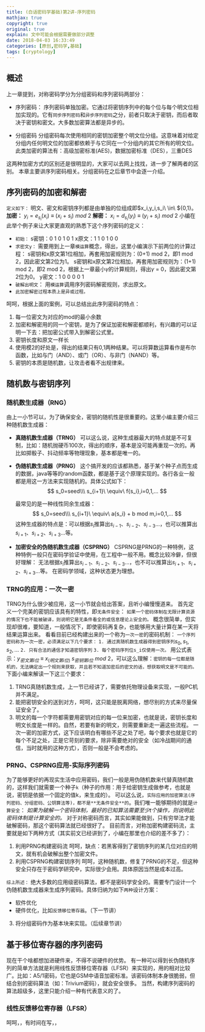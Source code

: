 ```yaml
---
title: (白话密码学基础)第2讲-序列密码
mathjax: true
copyright: true
original: true
explain: 文中可能会根据需要做部分调整
date: 2018-04-03 16:33:49
categories: [原创,密码学,基础]
tags: [cryptology]
---
```

## 概述
上一章提到，对称密码学分为分组密码和序列密码两部分：
* 序列密码：
序列密码单独加密。它通过将密钥序列中的每个位与每个明文位相加实现的。它有`同步序列密码`和`异步序列密码`之分，前者只取决于密钥，而后者取决于密钥和密文。大多数加密算法都是异步的。
<!-- more --> 
* 分组密码
分组密码每次使用相同的密钥加密整个明文位分组。这意味着对给定分组内任何明文位的加密都依赖于与它同在一个分组内的其它所有的明文位。此类加密的算法有：高级加密标准(AES)，数据加密标准（DES），三重DES

这两种加密方式的区别还是很明显的，大家可以去网上找找，进一步了解两者的区别。
本章主要讲序列密码相关。分组密码在之后章节中会逐一介绍。

## 序列密码的加密和解密
`定义如下：`
明文、密文和密钥序列都是由单独的位组成即$x_i,y_i,s_i\ \in\ ${0,1}。
**加密：** $y_i=e_{s_i}(x_i)\ \equiv\ (x_i\ +\ s_i)\ mod\ 2$
**解密：** $x_i=d_{s_i}(y_i)\ \equiv\ (y_i\ +\ s_i)\ mod\ 2$
小编在此举个例子来让大家更直观的熟悉下这个序列密码的定义：
* `初始：`
    s密钥：0 1 0 1 0 1
    x原文：1 1 0 1 0 0
* `求密文y：`
需要用到上一章`模运算`概念，得出，这里小编演示下前两位的计算过程：
s密钥和x原文第1位相加，再套用加密规则为：(0+1) mod 2，即1 mod 2，因此密文第2位为1。
s密钥和x原文第2位相加，再套用加密规则为：(1+1) mod 2，即2 mod 2，根据上一章最小$\gamma$的计算规则，得出$\gamma\ =\ 0$，因此密文第2位为0。
y密文：1 0 0 0 0 1
* `破解出明文`：
用`模运算`调用序列密码解密规则，求出原文。
* `此加密解密过程本质上是异或过程。`

呵呵，根据上面的案例，可以总结出此序列密码的特点：
1. 每一位密文为对应的mod的最小余数
2. 加密和解密用的同一个密钥，是为了保证加密和解密都顺利，有兴趣的可以证明一下去：把加密公式带入到解密公式里。
3. 密钥长度和原文一样长
4. 使用模2的好处是，得出的结果只有0,1两种结果。可以将算数运算看作是布尔函数，比如与门（AND）、或门（OR）、与非门（NAND）等。
5. 密钥的本质是随机数，让攻击者看不出规律来。

## 随机数与密钥序列

### 随机数生成器（RNG）
由上一小节可以，为了确保安全，密钥的随机性是很重要的。这里小编主要介绍三种随机数生成器：
* **真随机数生成器（TRNG）**
可以这么说，这种生成器最大的特点就是不可复制，比如：随机抛硬币100次，得出的顺序，基本是没可能再重现一次的。再比如掷骰子、抖动频率等物理现象，基本都是唯一的。
* **伪随机数生成器（PRNG）**
这个搞开发的应该都熟悉，基于某个种子点而生成的数据，java等等的random函数，都是基于这个原理实现的。各行各业一般都是用这一方法来实现随机的。具体公式如下：
$$
s_0=seed\\\
s_{i+1}\ \equiv\ f{s_i},i=0,1,...
$$

    最常见的是一种线性同余生成器：
$$
s_0=seed\\\
s_{i+1}\ \equiv\ a{s_i} + b mod m,i=0,1,...
$$
    这种生成器的特点是：可以根据$s_i$推算出$s_{i-1}$、$s_{i-2}$、$s_{i-3}$...，也可以推算出$s_{i+1}$、$s_{i+2}$、$s_{i+3}$...等。
* **加密安全的伪随机数生成器（CSPRNG）**
CSPRNG是PRNG的一种特例，这种特例一般只在密码学验证中使用，在工程中一般不用。概念比较冷僻，但很好理解：
无法根据$s_i$推算出$s_{i-1}$、$s_{i-2}$、$s_{i-3}$...，也不可以推算出$s_{i+1}$、$s_{i+2}$、$s_{i+3}$...等。
在密码学领域，这种状态更为理想。

### TRNG的应用：一次一密
TRNG为什么很少被应用，这一小节就会给出答案，且听小编慢慢道来。
首先定义一个完美的密钥应该具有的特性，即`无条件安全`：
`如果一个密码体制在无限计算资源的情况下也不能被破译，则说明它是无条件看全的或信息理论上安全的。`
概念很简单，但实现却很难，要知道，一般情况下，即使密码再复杂，也能够用大量计算在某一天将结果运算出来。
看看目前已经构建出来的一个称为`一次一密`的密码机制：
`一个序列密码称为一次一密，必须满足以下几个要求：`
`1. 通过真随机数生成器得到密钥序列`$s_0,s_1,s_2,...$
`2. 只有合法的通信才知道密钥序列`
`3. 每个密码序列位s_i仅使用一次。`
用公式表示：$y_{密文第i位}\ \equiv\ x_(明文第i位)\ s_{密钥第i位}\ mod\ 2$，可以这么理解：`密钥的每一位都是随机的，无法确定出一个规则来获取，并且若不知道加密后的密文的话，想获取明文是不可能的。`
下面小编来解读一下这三个要求：
1. TRNG真随机数生成，上一节已经讲了，需要依托物理设备来实现，一般PC机并不满足。
2. 能把密钥安全的送到对方，呵呵，这只能是脱离网络，想尽别的方式来尽量保证安全了。
3. 明文的每一个字符都需要用密钥对应的每一位来加密，也就是说，密钥长度和明文长度是一样的。自然，若要有新的明文，则需要重新走一遍这些流程。
一次一密的加密方式，这下应该明白有哪些不足之处了吧，每个要求也就是它的每个不足之处，正是它苛刻的要求，除非需要绝对的安全（如冷战期间的通信，当时就用的这种方式），否则一般是不会考虑的。

### PRNG、CSPRNG应用-实际序列密码
为了能够更好的再现实生活中应用密码，我们一般是用伪随机数来代替真随机数的，这样我们就需要一个种子`k`（种子的作用：用于给密钥生成做参考，也就是说，密钥是依据一个固定的值k，来生成的）。
可以这么说，`实际应用的加密算法(序列密码、分组密码、公钥算法等)，都不是**无条件安全**的`。我们唯一能够期待的就是`计算安全`：
*如果为破解一个密码体制，最好的已知算法需要至少t个操作，则说明此密码体制是计算安全的。*
对于对称密码而言，其实如果能做到，只有穷举法才能破解密码，那这个密码算法就已经很好了。
目前而言，对称加密构建密码流，主要就是如下两种方式（其实前文已经讲到了，小编在那里也介绍的差不多了）：
1. 利用PRNG构建密码流
呵呵，缺点：若黑客得到了密钥序列的某几位对应的明文，就有机会破解出整个加密文件。
2. 利用CSPRNG构建密钥序列
呵呵，这种随机数，修复了PRNG的不足，但这种安全只存在于密码学研究中，实际很少会用。具体原因当然是成本过高。

`综上所述：`
绝大多数的应用级密码算法，都不是密码学安全的。需要专门设计一个伪随机数生成器来生成序列密码。具体归纳为如下`两种`设计方案：
* 软件优化
* 硬件优化，比如`反馈移位寄存器`。（下一节讲）
3. 将分组密码作为基本块来实现。（后续章节讲）

## 基于移位寄存器的序列密码
现在干个啥都想加进硬件来，不得不说硬件的优势。
有一种可以得到长伪随机序列的简单方法就是利用线性反馈移位寄存器（LFSR）来实现的，用的相对比较广。比如：A5/1密码，它也是GSM中语音加密标准。该密码体制本身很脆弱，但结合别的密码算法（如：Trivium密码），就会安全很多。
当然，构建序列密码的算法超级多，这里只能介绍一种有代表意义的了。

### 线性反馈移位寄存器（LFSR）




呵呵，，有时间在写，，

